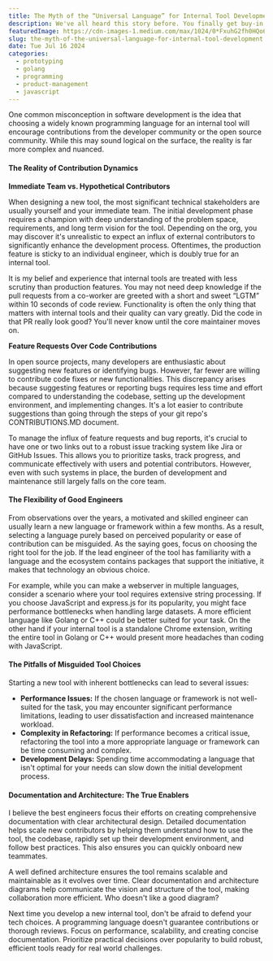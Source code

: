 ```yaml
---
title: The Myth of the “Universal Language” for Internal Tool Development
description: We've all heard this story before. You finally get buy-in to build a tool that solves your pet peeve. You have a plan figured out, but then your manager says the dreaded phrase, “Use a different language so that others can contribute”… which seldom happens.
featuredImage: https://cdn-images-1.medium.com/max/1024/0*FxuhG2fh0HQo6PBX
slug: the-myth-of-the-universal-language-for-internal-tool-development
date: Tue Jul 16 2024
categories:
  - prototyping
  - golang
  - programming
  - product-management
  - javascript
---
```


One common misconception in software development is the idea that choosing a widely known programming language for an internal tool will encourage contributions from the developer community or the open source community. While this may sound logical on the surface, the reality is far more complex and nuanced.

#### The Reality of Contribution Dynamics

**Immediate Team vs. Hypothetical Contributors**

When designing a new tool, the most significant technical stakeholders are usually yourself and your immediate team. The initial development phase requires a champion with deep understanding of the problem space, requirements, and long term vision for the tool. Depending on the org, you may discover it's unrealistic to expect an influx of external contributors to significantly enhance the development process. Oftentimes, the production feature is sticky to an individual engineer, which is doubly true for an internal tool.

It is my belief and experience that internal tools are treated with less scrutiny than production features. You may not need deep knowledge if the pull requests from a co-worker are greeted with a short and sweet “LGTM” within 10 seconds of code review. Functionality is often the only thing that matters with internal tools and their quality can vary greatly. Did the code in that PR really look good? You'll never know until the core maintainer moves on.

**Feature Requests Over Code Contributions**

In open source projects, many developers are enthusiastic about suggesting new features or identifying bugs. However, far fewer are willing to contribute code fixes or new functionalities. This discrepancy arises because suggesting features or reporting bugs requires less time and effort compared to understanding the codebase, setting up the development environment, and implementing changes. It's a lot easier to contribute suggestions than going through the steps of your git repo's CONTRIBUTIONS.MD document.

To manage the influx of feature requests and bug reports, it's crucial to have one or two links out to a robust issue tracking system like Jira or GitHub Issues. This allows you to prioritize tasks, track progress, and communicate effectively with users and potential contributors. However, even with such systems in place, the burden of development and maintenance still largely falls on the core team.

#### The Flexibility of Good Engineers

From observations over the years, a motivated and skilled engineer can usually learn a new language or framework within a few months. As a result, selecting a language purely based on perceived popularity or ease of contribution can be misguided. As the saying goes, focus on choosing the right tool for the job. If the lead engineer of the tool has familiarity with a language and the ecosystem contains packages that support the initiative, it makes that technology an obvious choice.

For example, while you can make a webserver in multiple languages, consider a scenario where your tool requires extensive string processing. If you choose JavaScript and express.js for its popularity, you might face performance bottlenecks when handling large datasets. A more efficient language like Golang or C++ could be better suited for your task. On the other hand if your internal tool is a standalone Chrome extension, writing the entire tool in Golang or C++ would present more headaches than coding with JavaScript.

#### The Pitfalls of Misguided Tool Choices

Starting a new tool with inherent bottlenecks can lead to several issues:

-   **Performance Issues:** If the chosen language or framework is not well-suited for the task, you may encounter significant performance limitations, leading to user dissatisfaction and increased maintenance workload.
-   **Complexity in Refactoring:** If performance becomes a critical issue, refactoring the tool into a more appropriate language or framework can be time consuming and complex.
-   **Development Delays:** Spending time accommodating a language that isn't optimal for your needs can slow down the initial development process.

#### Documentation and Architecture: The True Enablers

I believe the best engineers focus their efforts on creating comprehensive documentation with clear architectural design. Detailed documentation helps scale new contributors by helping them understand how to use the tool, the codebase, rapidly set up their development environment, and follow best practices. This also ensures you can quickly onboard new teammates.

A well defined architecture ensures the tool remains scalable and maintainable as it evolves over time. Clear documentation and architecture diagrams help communicate the vision and structure of the tool, making collaboration more efficient. Who doesn't like a good diagram?

Next time you develop a new internal tool, don't be afraid to defend your tech choices. A programming language doesn't guarantee contributions or thorough reviews. Focus on performance, scalability, and creating concise documentation. Prioritize practical decisions over popularity to build robust, efficient tools ready for real world challenges.
